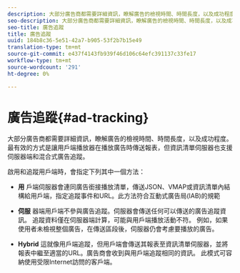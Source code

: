 ```yaml
---
description: 大部分廣告商都需要詳細資訊，瞭解廣告的檢視時間、時間長度，以及成功程度。 最有效的方式是讓用戶端播放器在播放廣告時傳送報表，但資訊清單伺服器也支援伺服器端和混合式廣告追蹤。
seo-description: 大部分廣告商都需要詳細資訊，瞭解廣告的檢視時間、時間長度，以及成功程度。 最有效的方式是讓用戶端播放器在播放廣告時傳送報表，但資訊清單伺服器也支援伺服器端和混合式廣告追蹤。
seo-title: 廣告追蹤
title: 廣告追蹤
uuid: 184b8c36-5e51-42a7-b905-53f2b7b15e49
translation-type: tm+mt
source-git-commit: e437f4143fb939f46d106c64efc391137c33fe17
workflow-type: tm+mt
source-wordcount: '291'
ht-degree: 0%

---
```



# 廣告追蹤{#ad-tracking}

大部分廣告商都需要詳細資訊，瞭解廣告的檢視時間、時間長度，以及成功程度。 最有效的方式是讓用戶端播放器在播放廣告時傳送報表，但資訊清單伺服器也支援伺服器端和混合式廣告追蹤。

啟用和追蹤用戶端時，會指定下列其中一個方法：

* **用** 戶端伺服器會連同廣告銜接播放清單，傳送JSON、VMAP或資訊清單內結構給用戶端，指定追蹤事件和URL。此方法符合互動式廣告局(IAB)的規範

* **伺服** 器端用戶端不參與廣告追蹤。伺服器會傳送任何可以傳送的廣告追蹤資訊。 追蹤資料僅在伺服器端計算，可能與用戶端播放活動不符。 例如，如果使用者未檢視整個廣告，在傳送區段後，伺服器仍會考慮要播放的廣告。

* **Hybrid** 這就像用戶端追蹤，但用戶端會傳送其報表至資訊清單伺服器，並將報表中繼至適當的URL。廣告商會收到與用戶端追蹤相同的資訊。 此模式可容納使用受限Internet訪問的客戶端。